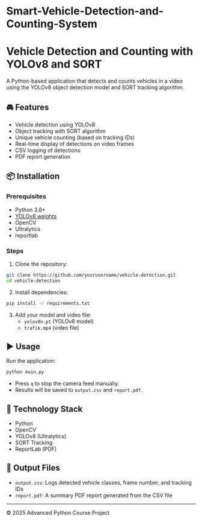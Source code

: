 # Smart-Vehicle-Detection-and-Counting-System
# Vehicle Detection and Counting with YOLOv8 and SORT

A Python-based application that detects and counts vehicles in a video using the YOLOv8 object detection model and SORT tracking algorithm.

## 🚘 Features

- Vehicle detection using YOLOv8
- Object tracking with SORT algorithm
- Unique vehicle counting (based on tracking IDs)
- Real-time display of detections on video frames
- CSV logging of detections
- PDF report generation

## 📦 Installation

### Prerequisites

- Python 3.8+
- [YOLOv8 weights](https://github.com/ultralytics/ultralytics)
- OpenCV
- Ultralytics
- reportlab

### Steps

1. Clone the repository:

```bash
git clone https://github.com/yourusername/vehicle-detection.git
cd vehicle-detection
```

2. Install dependencies:

```bash
pip install -r requirements.txt
```

3. Add your model and video file:
   - `yolov8n.pt` (YOLOv8 model)
   - `trafik.mp4` (video file)

## ▶️ Usage

Run the application:

```bash
python main.py
```

- Press `q` to stop the camera feed manually.
- Results will be saved to `output.csv` and `report.pdf`.

## 🧠 Technology Stack

- Python
- OpenCV
- YOLOv8 (Ultralytics)
- SORT Tracking
- ReportLab (PDF)

## 📝 Output Files

- `output.csv`: Logs detected vehicle classes, frame number, and tracking IDs
- `report.pdf`: A summary PDF report generated from the CSV file

---

© 2025 Advanced Python Course Project

